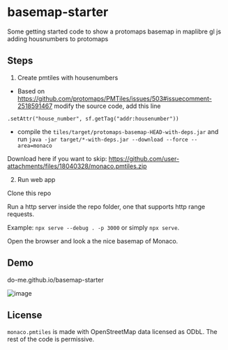 # basemap-starter
Some getting started code to show a protomaps basemap in maplibre gl js adding housnumbers to protomaps

## Steps

1. Create pmtiles with housenumbers

- Based on https://github.com/protomaps/PMTiles/issues/503#issuecomment-2518591467 modify the source code, add this line 

`.setAttr("house_number", sf.getTag("addr:housenumber"))`

- compile the `tiles/target/protomaps-basemap-HEAD-with-deps.jar` and run `java -jar target/*-with-deps.jar --download --force --area=monaco`

Download here if you want to skip: https://github.com/user-attachments/files/18040328/monaco.pmtiles.zip


2. Run web app

Clone this repo

Run a http server inside the repo folder, one that supports http range requests.

Example: `npx serve --debug . -p 3000` or simply `npx serve`.

Open the browser and look a the nice basemap of Monaco.

## Demo

do-me.github.io/basemap-starter

![image](https://github.com/user-attachments/assets/3527fe62-c084-458f-9a4f-96ce79315d52)


## License

`monaco.pmtiles` is made with OpenStreetMap data licensed as ODbL. The rest of the code is permissive.
